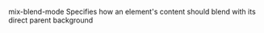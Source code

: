 mix-blend-mode
    Specifies how an element's content should blend with its direct parent background
